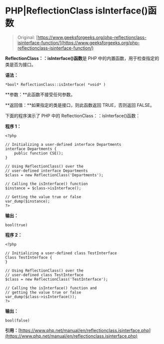 # PHP|ReflectionClass isInterface()函数

> Original: [https://www.geeksforgeeks.org/php-reflectionclass-isinterface-function/](https://www.geeksforgeeks.org/php-reflectionclass-isinterface-function/)

**ReflectionClass：：isInterface()函数**是 PHP 中的内置函数，用于检查指定的类是否为接口。

**语法：**

```
*bool* ReflectionClass::isInterface( *void* )
```

**参数：**此函数不接受任何参数。

**返回值：**如果指定的类是接口，则此函数返回 TRUE，否则返回 FALSE。

下面的程序演示了 PHP 中的 ReflectionClass：：isInterface()函数：

**程序 1：**

```
<?php

// Initializing a user-defined interface Departments
interface Departments {
    public function CSE();
}

// Using ReflectionClass() over the
// user-defined interface Departments
$class = new ReflectionClass('Departments');

// Calling the isInterface() function
$instance = $class->isInterface();

// Getting the value true or false
var_dump($instance);
?>
```

**输出：**

```
bool(true)

```

**程序 2：**

```
<?php

// Initializing a user-defined class TestInterface
Class TestInterface {
}

// Using ReflectionClass() over the
// user-defined class TestInterface
$class = new ReflectionClass('TestInterface');

// Calling the isInterface() function and
// getting the value true or false
var_dump($class->isInterface());
?>
```

**输出：**

```
bool(false)

```

**引用：**[https://www.php.net/manual/en/reflectionclass.isinterface.php](https://www.php.net/manual/en/reflectionclass.isinterface.php)